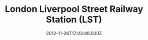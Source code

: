 ---
date: 2012-11-26T17:03:46.000Z
title: London Liverpool Street Railway Station (LST)
latitude: 51.517989562842125
longitude: -0.08181954774173789
url: http://www.nationalrail.co.uk/stations/lst/details.html
category: checkin
---